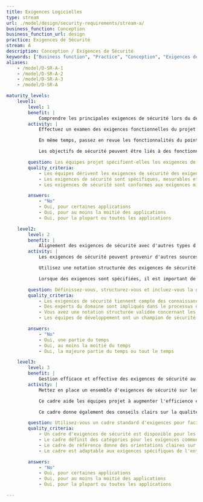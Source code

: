 ```yaml
---
title: Exigences Logicielles
type: stream
url: ./model/design/security-requirements/stream-a/
business_function: Conception
business_function_url: design
practice: Exigences de Sécurité
stream: A
description: Conception / Exigences de Sécurité
keywords: ["Business function", "Practice", "Conception", "Exigences de Sécurité"]
aliases:
    - /model/D-SR-A-1
    - /model/D-SR-A-2
    - /model/D-SR-A-3
    - /model/D-SR-A

maturity_levels:
    level1:
        level: 1
        benefit: |
            Comprendre les principales exigences de sécurité lors du développement
        activity: |
            Effectuez un examen des exigences fonctionnelles du projet logiciel. Identifier les exigences de sécurité pertinentes (c.a.d. les attentes) pour cette fonctionnalité en raisonnant par rapport au niveau de confidentialité, d'intégrité ou de disponibilité souhaité du service ou des données apportées par le projet logiciel. Les exigences précisent l'objectif (p. ex. “Les données personnelles du processus d’enregistrement devraient être transférées et stockées de façon sécurisée”), mais pas le moyen réel pour atteindre cet objectif (p. ex., « utiliser TLSv1.2 pour un transfert sécurisé »).

            En même temps, passez en revue les fonctionnalités du point de vue de l'attaquant pour comprendre comment elles pourraient être détournées. De cette façon, vous pouvez identifier des exigences de protection supplémentaires pour le projet logiciel considéré.

            Les objectifs de sécurité peuvent être liés à des fonctionnalités de sécurité spécifiques que vous devez ajouter à l'application (p. ex., « Identifier l’utilisateur de l’application en tout temps ») ou à la qualité et au comportement global de l’application (p. ex., « Veiller à ce que les données personnelles soient correctement protégées en transit »), ce qui ne conduit pas nécessairement à de nouvelles fonctionnalités. Suivez les bonnes pratiques d'écriture des exigences de sécurité. Rendez-les spécifiques, mesurables, opérationnelles, pertinentes et bornées en durée (SMART). Faites attention à ne pas ajouter des exigences trop générales qui ne se rapporteraient pas à l’application considérée (par ex. L’application devrait apporter des protections contre le Top 10 de l’OWASP). Bien qu’elles puissent être vraies, elles n’apportent pas de valeur à la discussion.

        question: Les équipes projet spécifient-elles les exigences de sécurité durant le développement ?
        quality_criteria:
            - Les équipes dérivent les exigences de sécurité des exigences fonctionnelles et des préoccupations du client ou de l'organisation
            - Les exigences de sécurité sont spécifiques, mesurables et raisonnables
            - Les exigences de sécurité sont conformes aux exigences minimales organisationnelles

        answers:
            - "No"
            - Oui, pour certaines applications
            - Oui, pour au moins la moitié des applications
            - Oui, pour la plupart ou toutes les applications

    level2:
        level: 2
        benefit: |
            Alignement des exigences de sécurité avec d'autres types d'exigences
        activity: |
            Les exigences de sécurité peuvent provenir d'autres sources, y compris les politiques et la législation, les problèmes connus au sein de l'application, et les enseignements provenant des métriques et des retours de terrain. À ce niveau, une élicitation plus systématique des exigences de sécurité doit être obtenue en analysant différentes sources de ces exigences. Veiller à ce que ces sources fournissent des intrants appropriés pour faciliter l'élicitation des exigences. Par exemple, organisez des entretiens ou des séances de créativité (par exemple dans le cadre de la politique et de la législation), analysez les historiques des journaux ou des systèmes de vulnérabilité.

            Utilisez une notation structurée des exigences de sécurité à travers les applications et un formalisme approprié qui s'intègre bien à la façon dont vous spécifiez d'autres exigences (fonctionnelles) pour le projet. Cela peut signifier, par exemple, étendre les documents d'analyse, écrire des récits, etc.

            Lorsque des exigences sont spécifiées, il est important de s'assurer que ces exigences sont prises en compte lors du développement de produits. Mettez en place un mécanisme pour stimuler ou obliger les équipes projet à répondre à ces exigences dans le produit. Par exemple, annotez les exigences avec des priorités, ou influencez le traitement des exigences pour faire respecter un appétit de sécurité suffisant (tout en respectant l'équilibre avec les autres exigences non fonctionnelles).

        question: Définissez-vous, structurez-vous et incluez-vous la gestion des priorités dans les artefacts du processus de collecte des exigences de sécurité?
        quality_criteria:
            - Les exigences de sécurité tiennent compte des connaissances spécifiques au domaine lors de l'application des politiques et des orientations au développement de produits
            - Des experts du domaine sont impliqués dans le processus de définition des exigences
            - Vous avez une notation structurée validée concernant les exigences de sécurité
            - Les équipes de développement ont un champion de sécurité dédié à l'examen des exigences et des résultats en matière de sécurité

        answers:
            - "No"
            - Oui, une partie du temps
            - Oui, au moins la moitié du temps
            - Oui, la majeure partie du temps ou tout le temps

    level3:
        level: 3
        benefit: |
            Gestion efficace et effective des exigences de sécurité au sein de votre organisation
        activity: |
            Mettez en place un ensemble d'exigences de sécurité sur lesquelles les projets pourront s'appuyer pour établir une liste d'exigences appropriées et exhaustives. Cet ensemble prend en compte les différents types d'exigences et les différentes sources d'exigences. Il devrait être en phase avec les habitudes et la culture organisationnelles, et devrait fournir une méthodologie et une orientation efficaces dans l'élicitation et la création des exigences.

            Ce cadre aide les équipes projet à augmenter l'efficience et l'efficacité de l'ingénierie des exigences. Il peut fournir une catégorisation des exigences courantes et un certain nombre d'exigences réutilisables. Rappelez-vous que, même si la copie mécanique est inefficace, le fait d'avoir de potentielles exigences pertinentes comme support est souvent productif.

            Ce cadre donne également des conseils clairs sur la qualité des exigences et formalise la façon de les décrire. Pour les récits, par exemple, des conseils concrets peuvent permettre de décrire les critères de réussite, de définir les critères de départ, de formaliser les récits et les critères d'acceptation.

        question: Utilisez-vous un cadre standard d'exigences pour faciliter la clarification des exigences de sécurité?
        quality_criteria:
            - Un cadre d'exigences de sécurité est disponible pour les équipes de projet
            - Le cadre définit des catégories pour les exigences communes et les exigences basées sur des normes
            - Le cadre de référence donne des orientations claires sur la qualité des exigences et sur la façon de les décrire
            - Le cadre est adaptable aux exigences spécifiques de l'entreprise

        answers:
            - "No"
            - Oui, pour certaines applications
            - Oui, pour au moins la moitié des applications
            - Oui, pour la plupart ou toutes les applications

---
```

